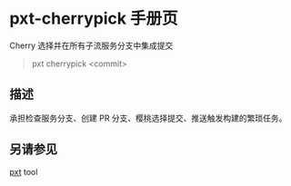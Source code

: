 # pxt-cherrypick 手册页

Cherry 选择并在所有子流服务分支中集成提交

> pxt cherrypick \<commit>

## 描述

承担检查服务分支、创建 PR 分支、樱桃选择提交、推送触发构建的繁琐任务。

## 另请参见

[pxt](https://makecode.com/cli) tool
